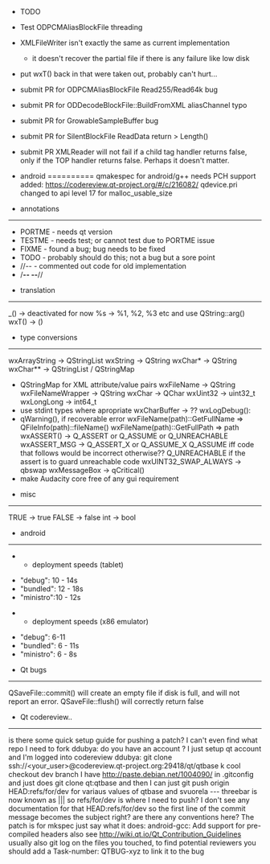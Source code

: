 
* TODO
- Test ODPCMAliasBlockFile threading
- XMLFileWriter isn't exactly the same as current implementation
   - it doesn't recover the partial file if there is any failure like low disk

- put wxT() back in that were taken out, probably can't hurt...
- submit PR for ODPCMAliasBlockFile Read255/Read64k bug
- submit PR for ODDecodeBlockFile::BuildFromXML aliasChannel typo
- submit PR for GrowableSampleBuffer bug
- submit PR for SilentBlockFile ReadData return > Length()
- submit PR XMLReader will not fail if a child tag handler returns false,
  only if the TOP handler returns false. Perhaps it doesn't matter.


* android
==========
qmakespec for android/g++ needs PCH support added: https://codereview.qt-project.org/#/c/216082/
qdevice.pri changed to api level 17 for malloc_usable_size

* annotations
-----------
- PORTME - needs qt version
- TESTME - needs test; or cannot test due to PORTME issue
- FIXME  - found a bug; bug needs to be fixed
- TODO   - probably should do this; not a bug but a sore point
- //--   - commented out code for old implementation
- /**-- --**//

* translation
-------------
_() -> deactivated for now
%s -> %1, %2, %3 etc and use QString::arg()
wxT() -> ()


* type conversions
----------------
wxArrayString -> QStringList
wxString -> QString
wxChar* -> QString
wxChar** -> QStringList / QStringMap
   - QStringMap for XML attribute/value pairs
wxFileName -> QString
wxFileNameWrapper -> QString
wxChar -> QChar
wxUint32 -> uint32_t
wxLongLong -> int64_t
   - use stdint types where apropriate
wxCharBuffer -> ??
wxLogDebug():
   - qWarning(), if recoverable error
wxFileName(path)::GetFullName => QFileInfo(path)::fileName()
wxFileName(path)::GetFullPath => path
wxASSERT() -> Q_ASSERT or Q_ASSUME or Q_UNREACHABLE
wxASSERT_MSG -> Q_ASSERT_X or Q_ASSUME_X
   Q_ASSUME iff code that follows would be incorrect otherwise??
   Q_UNREACHABLE if the assert is to guard unreachable code
wxUINT32_SWAP_ALWAYS -> qbswap
wxMessageBox -> qCritical()
   - make Audacity core free of any gui requirement

* misc
--------------
TRUE -> true
FALSE -> false
int -> bool


* android
---------------
* * deployment speeds (tablet)
- "debug":   10 - 14s
- "bundled": 12 - 18s
- "ministro":10 - 12s

* * deployment speeds (x86 emulator)
- "debug": 6-11
- "bundled":  6 - 11s
- "ministro": 6 - 8s


* Qt bugs
----------------
QSaveFile::commit() will create an empty file if disk is full,
and will not report an error. QSaveFile::flush() will correctly return false

* Qt codereview..
----------------
<ddubya> is there some quick setup guide for pushing a patch? I can't even find what repo I need to fork
<svuorela> ddubya: do you have an account ?
<ddubya> I just setup qt account and I'm logged into codereview
<sergio> ddubya: git clone ssh://<your_user>@codereview.qt-project.org:29418/qt/qtbase
<ddubya> k cool
<sergio> checkout dev branch
<svuorela> I have http://paste.debian.net/1004090/ in .gitconfig and just does git clone qt:qtbase  and then I can just git push origin HEAD:refs/for/dev
 for variaus values of qtbase and svuorela
--- threebar is now known as |||
<ddubya> so refs/for/dev is where I need to push? I don't see any documentation for that
<sergio> HEAD:refs/for/dev
<ddubya> so the first line of the commit message becomes the subject right? are there any conventions here? The patch is for mkspec
<sergio> just say what it does: android-gcc: Add support for pre-compiled headers
 also see http://wiki.qt.io/Qt_Contribution_Guidelines
 usually also git log on the files you touched, to find potential reviewers
 you should add a Task-number: QTBUG-xyz to link it to the bug


